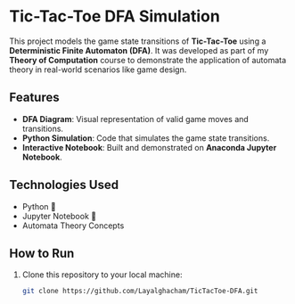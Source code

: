 # Tic-Tac-Toe DFA Simulation

This project models the game state transitions of **Tic-Tac-Toe** using a **Deterministic Finite Automaton (DFA)**. It was developed as part of my **Theory of Computation** course to demonstrate the application of automata theory in real-world scenarios like game design.

## Features
- **DFA Diagram**: Visual representation of valid game moves and transitions.
- **Python Simulation**: Code that simulates the game state transitions.
- **Interactive Notebook**: Built and demonstrated on **Anaconda Jupyter Notebook**.

## Technologies Used
- Python 🐍
- Jupyter Notebook 📒
- Automata Theory Concepts

## How to Run
1. Clone this repository to your local machine:
   ```bash
   git clone https://github.com/Layalghacham/TicTacToe-DFA.git

